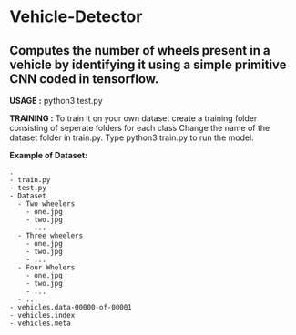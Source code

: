 # Vehicle-Detector
## Computes the number of wheels present in a vehicle by identifying it using a simple primitive CNN coded in tensorflow.

**USAGE :** 
python3 test.py <filename>
  
**TRAINING :**
To train it on your own dataset create a training folder consisting of seperate folders for each class
Change the name of the dataset folder in train.py.
Type python3 train.py to run the model.

**Example of Dataset:**

```
.
- train.py
- test.py
- Dataset
  - Two wheelers
    - one.jpg
    - two.jpg
    - ...
  - Three wheelers
    - one.jpg
    - two.jpg
    - ...
  - Four Whelers
    - one.jpg
    - two.jpg
    - ...
  - ...
- vehicles.data-00000-of-00001
- vehicles.index
- vehicles.meta
```
